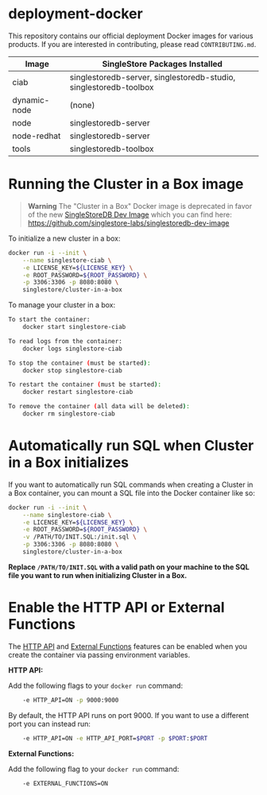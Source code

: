 # deployment-docker

This repository contains our official deployment Docker images for various products.
If you are interested in contributing, please read `CONTRIBUTING.md`.

| Image        | SingleStore Packages Installed                                    |
|--------------|-------------------------------------------------------------------|
| ciab         | singlestoredb-server, singlestoredb-studio, singlestoredb-toolbox |
| dynamic-node | (none)                                                            |
| node         | singlestoredb-server                                              |
| node-redhat  | singlestoredb-server                                              |
| tools        | singlestoredb-toolbox                                             |

# Running the Cluster in a Box image

> **Warning**
> The "Cluster in a Box" Docker image is deprecated in favor of the new [SingleStoreDB Dev Image][dev-img] which you can find here:
> https://github.com/singlestore-labs/singlestoredb-dev-image

To initialize a new cluster in a box:

```bash
docker run -i --init \
    --name singlestore-ciab \
    -e LICENSE_KEY=${LICENSE_KEY} \
    -e ROOT_PASSWORD=${ROOT_PASSWORD} \
    -p 3306:3306 -p 8080:8080 \
    singlestore/cluster-in-a-box
```

To manage your cluster in a box:

```bash
To start the container:
    docker start singlestore-ciab

To read logs from the container:
    docker logs singlestore-ciab

To stop the container (must be started):
    docker stop singlestore-ciab

To restart the container (must be started):
    docker restart singlestore-ciab

To remove the container (all data will be deleted):
    docker rm singlestore-ciab
```

# Automatically run SQL when Cluster in a Box initializes

If you want to automatically run SQL commands when creating a Cluster in a Box
container, you can mount a SQL file into the Docker container like so:

```bash
docker run -i --init \
    --name singlestore-ciab \
    -e LICENSE_KEY=${LICENSE_KEY} \
    -e ROOT_PASSWORD=${ROOT_PASSWORD} \
    -v /PATH/TO/INIT.SQL:/init.sql \
    -p 3306:3306 -p 8080:8080 \
    singlestore/cluster-in-a-box
```

**Replace `/PATH/TO/INIT.SQL` with a valid path on your machine to the SQL file
you want to run when initializing Cluster in a Box.**

# Enable the HTTP API or External Functions

The [HTTP API][httpapi] and [External Functions][extfunc] features can be enabled when you create the container via passing environment variables.

**HTTP API:**

Add the following flags to your `docker run` command:

```bash
    -e HTTP_API=ON -p 9000:9000
```

By default, the HTTP API runs on port 9000. If you want to use a different port you can instead run:

```bash
    -e HTTP_API=ON -e HTTP_API_PORT=$PORT -p $PORT:$PORT
```

**External Functions:**

Add the following flag to your `docker run` command:

```bash
    -e EXTERNAL_FUNCTIONS=ON
```

[httpapi]: https://docs.singlestore.com/db/latest/en/reference/http-api.html
[extfunc]: https://docs.singlestore.com/db/latest/en/reference/sql-reference/procedural-sql-reference/create--or-replace--external-function.html
[dev-img]: https://github.com/singlestore-labs/singlestoredb-dev-image
